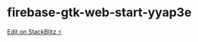 # firebase-gtk-web-start-yyap3e

[Edit on StackBlitz ⚡️](https://stackblitz.com/edit/firebase-gtk-web-start-yyap3e)